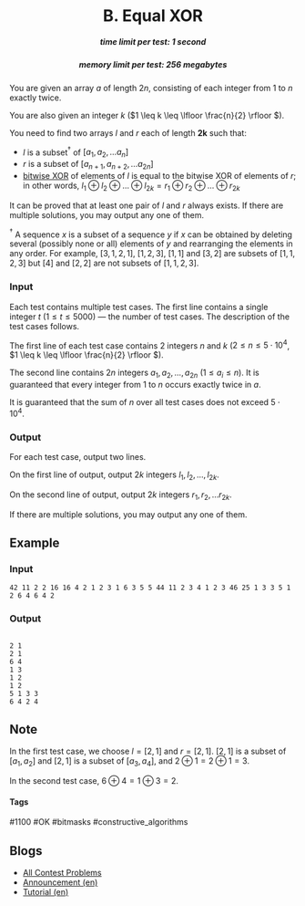 <h1 style='text-align: center;'> B. Equal XOR</h1>

<h5 style='text-align: center;'>time limit per test: 1 second</h5>
<h5 style='text-align: center;'>memory limit per test: 256 megabytes</h5>

You are given an array $a$ of length $2n$, consisting of each integer from $1$ to $n$ exactly twice.

You are also given an integer $k$ ($1 \leq k \leq \lfloor \frac{n}{2} \rfloor $).

You need to find two arrays $l$ and $r$ each of length $\mathbf{2k}$ such that: 

* $l$ is a subset$^\dagger$ of $[a_1, a_2, \ldots a_n]$
* $r$ is a subset of $[a_{n+1}, a_{n+2}, \ldots a_{2n}]$
* [bitwise XOR](https://en.wikipedia.org/wiki/Bitwise_operation#XOR) of elements of $l$ is equal to the bitwise XOR of elements of $r$; in other words, $l_1 \oplus l_2 \oplus \ldots \oplus l_{2k} = r_1 \oplus r_2 \oplus \ldots \oplus r_{2k}$

It can be proved that at least one pair of $l$ and $r$ always exists. If there are multiple solutions, you may output any one of them.

$^\dagger$ A sequence $x$ is a subset of a sequence $y$ if $x$ can be obtained by deleting several (possibly none or all) elements of $y$ and rearranging the elements in any order. For example, $[3,1,2,1]$, $[1, 2, 3]$, $[1, 1]$ and $[3, 2]$ are subsets of $[1, 1, 2, 3]$ but $[4]$ and $[2, 2]$ are not subsets of $[1, 1, 2, 3]$.

### Input

Each test contains multiple test cases. The first line contains a single integer $t$ ($1 \leq t \leq 5000$) — the number of test cases. The description of the test cases follows.

The first line of each test case contains $2$ integers $n$ and $k$ ($2 \le n \le 5 \cdot 10^4$, $1 \leq k \leq \lfloor \frac{n}{2} \rfloor $).

The second line contains $2n$ integers $a_1, a_2, \ldots, a_{2n}$ ($1 \le a_i \le n$). It is guaranteed that every integer from $1$ to $n$ occurs exactly twice in $a$.

It is guaranteed that the sum of $n$ over all test cases does not exceed $5 \cdot 10^4$.

### Output

For each test case, output two lines. 

On the first line of output, output $2k$ integers $l_1, l_2, \ldots, l_{2k}$.

On the second line of output, output $2k$ integers $r_1, r_2, \ldots r_{2k}$.

If there are multiple solutions, you may output any one of them.

## Example

### Input


```text
42 11 2 2 16 16 4 2 1 2 3 1 6 3 5 5 44 11 2 3 4 1 2 3 46 25 1 3 3 5 1 2 6 4 6 4 2
```
### Output

```text

2 1
2 1
6 4
1 3
1 2
1 2
5 1 3 3
6 4 2 4

```
## Note

In the first test case, we choose $l=[2,1]$ and $r=[2,1]$. $[2, 1]$ is a subset of $[a_1, a_2]$ and $[2, 1]$ is a subset of $[a_3, a_4]$, and $2 \oplus 1 = 2 \oplus 1 = 3$.

In the second test case, $6 \oplus 4 = 1 \oplus 3 = 2$.



#### Tags 

#1100 #OK #bitmasks #constructive_algorithms 

## Blogs
- [All Contest Problems](../Codeforces_Round_934_(Div._2).md)
- [Announcement (en)](../blogs/Announcement_(en).md)
- [Tutorial (en)](../blogs/Tutorial_(en).md)
